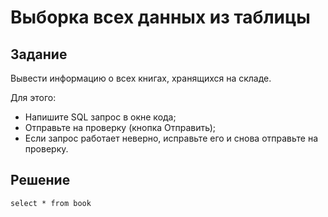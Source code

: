 # Выборка всех данных из таблицы

## Задание

Вывести информацию о всех книгах, хранящихся на складе.

Для этого: 

* Напишите SQL запрос в окне кода; 
* Отправьте на проверку (кнопка  Отправить); 
* Если запрос работает неверно, исправьте его и снова отправьте на проверку.

## Решение

```
select * from book
```
